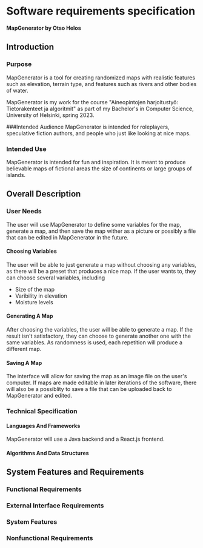 # Software requirements specification
**MapGenerator by Otso Helos**
## Introduction
### Purpose
MapGenerator is a tool for creating randomized maps with realistic features such as elevation, terrain type, and features such as rivers and other bodies of water.

MapGenerator is my work for the course "Aineopintojen harjoitustyö: Tietorakenteet ja algoritmit" as part of my Bachelor's in Computer Science, University of Helsinki, spring 2023.

###Intended Audience
MapGenerator is intended for roleplayers, speculative fiction authors, and people who just like looking at nice maps.

### Intended Use
MapGenerator is intended for fun and inspiration. It is meant to produce believable maps of fictional areas the size of continents or large groups of islands.

<!---Product Scope-->
    

## Overall Description

### User Needs
The user will use MapGenerator to define some variables for the map, generate a map, and then save the map wither as a picture or possibly a file that can be edited in MapGenerator in the future.
#### Choosing Variables
The user will be able to just generate a map without choosing any variables, as there will be a preset that produces a nice map. If the user wants to, they can choose several variables, including
* Size of the map
* Varibility in elevation
* Moisture levels

#### Generating A Map
After choosing the variables, the user will be able to generate a map. If the result isn't satisfactory, they can choose to generate another one with the same variables. As randomness is used, each repetition will produce a different map.

#### Saving A Map
The interface will allow for saving the map as an image file on the user's computer. If maps are made editable in later iterations of the software, there will also be a possiblity to save a file that can be uploaded back to MapGenerator and edited.

### Technical Specification
#### Languages And Frameworks
MapGenerator will use a Java backend and a React.js frontend.

#### Algorithms And Data Structures
 

## System Features and Requirements

### Functional Requirements

### External Interface Requirements

### System Features

### Nonfunctional Requirements